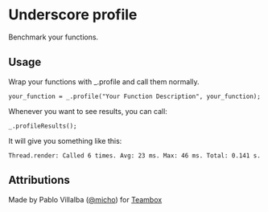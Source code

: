 Underscore profile
==================

Benchmark your functions.

Usage
-----

Wrap your functions with _.profile and call them normally.

    your_function = _.profile("Your Function Description", your_function);

Whenever you want to see results, you can call:

    _.profileResults();

It will give you something like this:

    Thread.render: Called 6 times. Avg: 23 ms. Max: 46 ms. Total: 0.141 s.

Attributions
------------

Made by Pablo Villalba ([@micho](http://twitter.com/micho)) for [Teambox](http://teambox.com)
